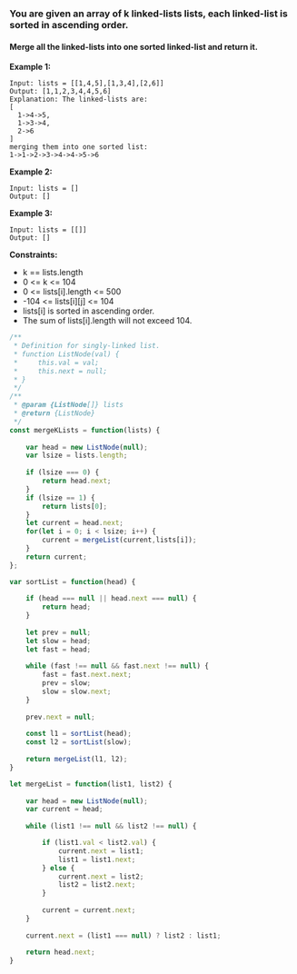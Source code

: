 ### You are given an array of k linked-lists lists, each linked-list is sorted in ascending order.

#### Merge all the linked-lists into one sorted linked-list and return it.


__Example 1:__
```
Input: lists = [[1,4,5],[1,3,4],[2,6]]
Output: [1,1,2,3,4,4,5,6]
Explanation: The linked-lists are:
[
  1->4->5,
  1->3->4,
  2->6
]
merging them into one sorted list:
1->1->2->3->4->4->5->6
```

__Example 2:__
```
Input: lists = []
Output: []
```

__Example 3:__
```
Input: lists = [[]]
Output: []
``` 

__Constraints:__

* k == lists.length
* 0 <= k <= 104
* 0 <= lists[i].length <= 500
* -104 <= lists[i][j] <= 104
* lists[i] is sorted in ascending order.
* The sum of lists[i].length will not exceed 104.


```javascript
/**
 * Definition for singly-linked list.
 * function ListNode(val) {
 *     this.val = val;
 *     this.next = null;
 * }
 */
/**
 * @param {ListNode[]} lists
 * @return {ListNode}
 */
const mergeKLists = function(lists) {
    
    var head = new ListNode(null);
    var lsize = lists.length;
    
    if (lsize === 0) {
        return head.next;
    }
    if (lsize == 1) {
        return lists[0];
    }
    let current = head.next;
    for(let i = 0; i < lsize; i++) {
        current = mergeList(current,lists[i]);
    }
    return current;
};

var sortList = function(head) {
    
    if (head === null || head.next === null) {
        return head;
    }
    
    let prev = null;
    let slow = head;
    let fast = head;
    
    while (fast !== null && fast.next !== null) {
        fast = fast.next.next;
        prev = slow;
        slow = slow.next;
    }
    
    prev.next = null;
    
    const l1 = sortList(head);
    const l2 = sortList(slow);
    
    return mergeList(l1, l2);
}

let mergeList = function(list1, list2) {
    
    var head = new ListNode(null);
    var current = head;
    
    while (list1 !== null && list2 !== null) {

        if (list1.val < list2.val) {
            current.next = list1;
            list1 = list1.next;
        } else {
            current.next = list2;
            list2 = list2.next;
        }
        
        current = current.next;
    }
    
    current.next = (list1 === null) ? list2 : list1;
    
    return head.next;
}
```